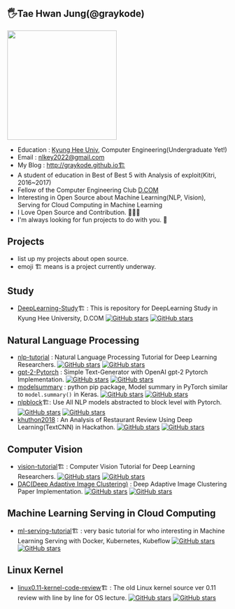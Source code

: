 ## 🖐Tae Hwan Jung(@graykode)

<p align="left"><img display="inline" width="250" src="https://avatars3.githubusercontent.com/u/10525011?s=460&v=4" /></p><p></p>

- Education : [Kyung Hee Univ](http://old_www.khu.ac.kr/eng/index.jsp), Computer Engineering(Undergraduate Yet!)
- Email : nlkey2022@gmail.com
- My Blog : http://graykode.github.io🏗️
- A student of education in Best of Best 5 with Analysis of exploit(Kitri, 2016~2017)
- Fellow of the Computer Engineering Club [D.COM](http://dcomstudy.com)
- Interesting in Open Source about Machine Learning(NLP, Vision), Serving for Cloud Computing in Machine Learning
- I Love Open Source and Contribution. 💙💛💓
- I'm always looking for fun projects to do with you. 🤲



## Projects

- list up my projects about open source.
- emoji 🏗️ means is a project currently underway.



## Study

- [DeepLearning-Study](https://github.com/graykode/DeepLearning-Study)🏗️ : This is repository for DeepLearning Study in Kyung Hee University, D.COM  [![GitHub stars](https://img.shields.io/github/stars/graykode/DeepLearning-Study.svg)](https://github.com/graykode/DeepLearning-Study/stargazers) [![GitHub stars](https://img.shields.io/github/forks/graykode/DeepLearning-Study.svg)](https://github.com/graykode/DeepLearning-Study/network/members)



## Natural Language Processing

- [nlp-tutorial](https://github.com/graykode/nlp-tutorial) : Natural Language Processing Tutorial for Deep Learning Researchers.  [![GitHub stars](https://img.shields.io/github/stars/graykode/nlp-tutorial.svg)](https://github.com/graykode/nlp-tutorial/stargazers) [![GitHub stars](https://img.shields.io/github/forks/graykode/nlp-tutorial.svg)](https://github.com/graykode/nlp-tutorial/network/members)
- [gpt-2-Pytorch](https://github.com/graykode/gpt-2-Pytorch) : Simple Text-Generator with OpenAI gpt-2 Pytorch Implementation. [![GitHub stars](https://img.shields.io/github/stars/graykode/gpt-2-Pytorch.svg)](https://github.com/graykode/gpt-2-Pytorch/stargazers) [![GitHub stars](https://img.shields.io/github/forks/graykode/gpt-2-Pytorch.svg)](https://github.com/graykode/gpt-2-Pytorch/network/members)
- [modelsummary](https://github.com/graykode/modelsummary) : python pip package, Model summary in PyTorch similar to `model.summary()` in Keras. [![GitHub stars](https://img.shields.io/github/stars/graykode/modelsummary.svg)](https://github.com/graykode/modelsummary/stargazers) [![GitHub stars](https://img.shields.io/github/forks/graykode/modelsummary.svg)](https://github.com/graykode/modelsummary/network/members)
- [nlpblock](https://github.com/graykode/nlpblock)🏗️: Use All NLP models abstracted to block level with Pytorch.[![GitHub stars](https://img.shields.io/github/stars/graykode/nlpblock.svg)](https://github.com/graykode/nlpblock/stargazers) [![GitHub stars](https://img.shields.io/github/forks/graykode/nlpblock.svg)](https://github.com/graykode/nlpblock/network/members)
- [khuthon2018](https://github.com/graykode/khuthon2018) : An Analysis of Restaurant Review Using Deep Learning(TextCNN) in Hackathon. [![GitHub stars](https://img.shields.io/github/stars/graykode/khuthon2018.svg)](https://github.com/graykode/khuthon2018/stargazers)  [![GitHub stars](https://img.shields.io/github/forks/graykode/khuthon2018.svg)](https://github.com/graykode/khuthon2018/network/members)



## Computer Vision

- [vision-tutorial](https://github.com/graykode/vision-tutorial)🏗️ : Computer Vision Tutorial for Deep Learning Researchers. [![GitHub stars](https://img.shields.io/github/stars/graykode/vision-tutorial.svg)](https://github.com/graykode/vision-tutorial/stargazers) [![GitHub stars](https://img.shields.io/github/forks/graykode/vision-tutorial.svg)](https://github.com/graykode/network/members)
- [DAC(Deep Adaptive Image Clustering)](https://github.com/graykode/DAC) : Deep Adaptive Image Clustering Paper Implementation. [![GitHub stars](https://img.shields.io/github/stars/graykode/DAC.svg)](https://github.com/graykode/DAC/stargazers) [![GitHub stars](https://img.shields.io/github/forks/graykode/DAC.svg)](https://github.com/graykode/DAC/network/members)



## Machine Learning Serving in Cloud Computing

- [ml-serving-tutorial](https://github.com/graykode/ml-serving-tutorial)🏗️ : very basic tutorial for who interesting in Machine Learning Serving with Docker, Kubernetes, Kubeflow [![GitHub stars](https://img.shields.io/github/stars/graykode/ml-serving-tutorial.svg)](https://github.com/graykode/ml-serving-tutorial/stargazers)  [![GitHub stars](https://img.shields.io/github/forks/graykode/ml-serving-tutorial.svg)](https://github.com/graykode/ml-serving-tutorial/network/members)



## Linux Kernel

- [linux0.11-kernel-code-review](https://github.com/graykode/linux0.11-kernel-code-review)🏗️ : The old Linux kernel source ver 0.11 review with line by line for OS lecture. [![GitHub stars](https://img.shields.io/github/stars/graykode/linux0.11-kernel-code-review.svg)](https://github.com/graykode/linux0.11-kernel-code-review/stargazers) [![GitHub stars](https://img.shields.io/github/forks/graykode/linux0.11-kernel-code-review.svg)](https://github.com/graykode/linux0.11-kernel-code-review/network/members)